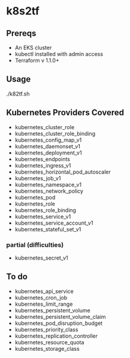 # k8s2tf

## Prereqs

* An EKS cluster
* kubectl installed with admin access
* Terraform v 1.1.0+

## Usage

./k82tf.sh <cluster name>

## Kubernetes Providers Covered


* kubernetes_cluster_role
* kubernetes_cluster_role_binding
* kubernetes_config_map_v1
* kubernetes_daemonset_v1
* kubernetes_deployment_v1
* kubernetes_endpoints
* kubernetes_ingress_v1
* kubernetes_horizontal_pod_autoscaler
* kubernetes_job_v1
* kubernetes_namespace_v1
* kubernetes_network_policy
* kubernetes_pod
* kubernetes_role
* kubernetes_role_binding
* kubernetes_service_v1
* kubernetes_service_account_v1
* kubernetes_stateful_set_v1

### partial (difficulties)

* kubernetes_secret_v1

## To do 
* kubernetes_api_service 
* kubernetes_cron_job
* kubernetes_limit_range
* kubernetes_persistent_volume
* kubernetes_persistent_volume_claim
* kubernetes_pod_disruption_budget
* kubernetes_priority_class
* kubernetes_replication_controller
* kubernetes_resource_quota
* kubernetes_storage_class